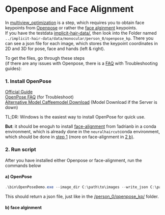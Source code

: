 # Openpose and Face Alignment

In [multiview_optimization](../src/multiview_optimization/readme.md) is a step, which requires you to obtain face keypoints from [Openpose](https://github.com/CMU-Perceptual-Computing-Lab/openpose) or rather the [face alginment](https://github.com/1adrianb/face-alignment) keypoints.  
If you have the testdata [implicit-hair-data/](https://drive.google.com/file/d/1CADXQfC2IgxmFLwcLrm4G3ilWpW1g_PA/view), then look into the Folder named `../implicit-hair-data/data/monocular/person_0/openpose_kp`. There you can see a json file for each image, which stores the keypoint coordinates in 2D and 3D for pose, face and hands (left & right).  

To get the files, go through these steps  
(if there are any issues with Openpose, there is a [FAQ](https://github.com/CMU-Perceptual-Computing-Lab/openpose/blob/master/doc/05_faq.md) with Troubleshooting guides):

### 1. Install OpenPose

[Official Guide](https://github.com/CMU-Perceptual-Computing-Lab/openpose/blob/master/doc/installation/0_index.md)  
[OpenPose FAQ](https://github.com/CMU-Perceptual-Computing-Lab/openpose/blob/master/doc/05_faq.md) (for Troubleshoot)  
[Alternative Model Caffeemodel Download](https://github.com/CMU-Perceptual-Computing-Lab/openpose/issues/1602#issuecomment-641653411) (Model Download if the Server is down)

TL;DR: Windows is the easiest way to install OpenPose for quick use.

__But__: it should be enoguh to install [face-alignment](https://github.com/1adrianb/face-alignment) from 1adrianb in a conda environment, which is already done in the `neuralhaircut`conda environment, which should be done in [step 1](/howto/NeuralHaircut-TUG.md#1-installing) (more on face-alignment in [2 b)](#b-face-alginment).    

### 2. Run script

After you have installed either Openpose or face-alignment, run the commands below

#### a) OpenPose

```powershell
.\bin\OpenPoseDemo.exe --image_dir C:\path\to\images --write_json C:\path\to\output --display 0 --render_pose 0 --face --hand
```
This should return a json file, just like in the [/person_0/openpose_kp/](../implicit-hair-data/data/monocular/person_0/openpose_kp) folder.

#### b) face alginment

